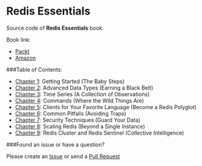 Redis Essentials
================

Source code of **Redis Essentials** book.

Book link:
  - [Packt](https://www.packtpub.com/big-data-and-business-intelligence/redis-essentials)
  - [Amazon](http://www.amazon.com/Redis-Essentials-Maxwell-Dayvson-Silva/dp/1784392456/ref=tmm_pap_swatch_0?_encoding=UTF8&qid=&sr=)


###Table of Contents:
  
* [Chapter 1](https://github.com/redis-essentials/book/tree/master/chapter%201): Getting Started (The Baby Steps)
* [Chapter 2](https://github.com/redis-essentials/book/tree/master/chapter%202): Advanced Data Types (Earning a Black Belt)
* [Chapter 3](https://github.com/redis-essentials/book/tree/master/chapter%203): Time Series (A Collection of Observations)
* [Chapter 4](https://github.com/redis-essentials/book/tree/master/chapter%204): Commands (Where the Wild Things Are)
* [Chapter 5](https://github.com/redis-essentials/book/tree/master/chapter%205): Clients for Your Favorite Language (Become a Redis Polyglot)
* [Chapter 6](https://github.com/redis-essentials/book/tree/master/chapter%206): Common Pitfalls (Avoiding Traps)
* [Chapter 7](https://github.com/redis-essentials/book/tree/master/chapter%207): Security Techniques (Guard Your Data)
* [Chapter 8](https://github.com/redis-essentials/book/tree/master/chapter%208): Scaling Redis (Beyond a Single Instance)
* [Chapter 9](https://github.com/redis-essentials/book/tree/master/chapter%209): Redis Cluster and Redis Sentinel (Collective Intelligence)


###Found an issue or have a question?

Please create an [Issue](https://github.com/redis-essentials/book/issues) or send a [Pull Request](https://github.com/redis-essentials/book/pulls) 
